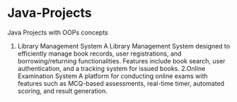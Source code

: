 # Java-Projects
Java Projects with OOPs concepts 
1. Library Management System
A Library Management System designed to efficiently manage book records, user registrations, and borrowing/returning functionalities.
 Features include book search, user authentication, and a tracking system for issued books.
2.Online Examination System
A platform for conducting online exams with features such as MCQ-based assessments, real-time timer, automated scoring, and result generation.
